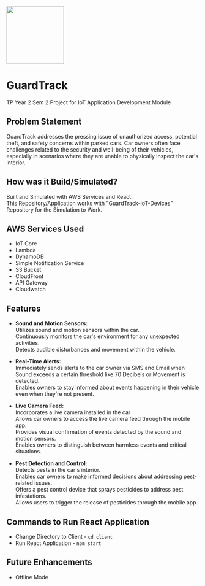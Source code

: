 <img src ="https://github.com/JTRYI/GuardTrack/blob/main/client/public/GuardTrack%20IoT%20Solution%20Logo.png" width="150"/>

# GuardTrack
TP Year 2 Sem 2 Project for IoT Application Development Module

## Problem Statement
GuardTrack addresses the pressing issue of unauthorized access, potential theft, and safety concerns within parked cars. 
Car owners often face challenges related to the security and well-being of their vehicles, especially in scenarios where they are unable to physically inspect the car's interior.

## How was it Build/Simulated?
Built and Simulated with AWS Services and React. <br/>
This Repository/Application works with "GuardTrack-IoT-Devices" Repository for the Simulation to Work. 

## AWS Services Used
  - IoT Core
  - Lambda
  - DynamoDB
  - Simple Notification Service
  - S3 Bucket
  - CloudFront
  - API Gateway
  - Cloudwatch
    
## Features
  -  **Sound and Motion Sensors:** <br/>
Utilizes sound and motion sensors within the car. <br/>
Continuously monitors the car's environment for any unexpected activities. <br/>
Detects audible disturbances and movement within the vehicle.

  - **Real-Time Alerts:** <br/>
Immediately sends alerts to the car owner via SMS and Email when Sound exceeds a certain threshold like 70 Decibels or Movement is detected. <br/>
Enables owners to stay informed about events happening in their vehicle even when they're not present.

  - **Live Camera Feed:** <br/>
Incorporates a live camera installed in the car <br/>
Allows car owners to access the live camera feed through the mobile app. <br/>
Provides visual confirmation of events detected by the sound and motion sensors. <br/>
Enables owners to distinguish between harmless events and critical situations.

- **Pest Detection and Control:** <br/>
Detects pests in the car's interior. <br/>
Enables car owners to make informed decisions about addressing pest-related issues. <br/>
Offers a pest control device that sprays pesticides to address pest infestations. <br/>
Allows users to trigger the release of pesticides through the mobile app.

## Commands to Run React Application
  - Change Directory to Client - `cd client`
  - Run React Application - `npm start`
  
## Future Enhancements
  - Offline Mode
